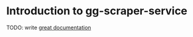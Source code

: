 # Introduction to gg-scraper-service

TODO: write [great documentation](http://jacobian.org/writing/what-to-write/)
